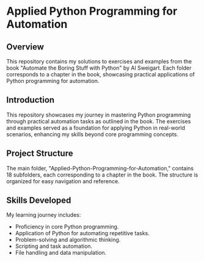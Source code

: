 # Applied Python Programming for Automation

## Overview

This repository contains my solutions to exercises and examples from the book "Automate the Boring Stuff with Python" by Al Sweigart. Each folder corresponds to a chapter in the book, showcasing practical applications of Python programming for automation.

## Introduction

This repository showcases my journey in mastering Python programming through practical automation tasks as outlined in the book. The exercises and examples served as a foundation for applying Python in real-world scenarios, enhancing my skills beyond core programming concepts.

## Project Structure

The main folder, "Applied-Python-Programming-for-Automation," contains 18 subfolders, each corresponding to a chapter in the book. The structure is organized for easy navigation and reference.

## Skills Developed

My learning journey includes:

- Proficiency in core Python programming.
- Application of Python for automating repetitive tasks.
- Problem-solving and algorithmic thinking.
- Scripting and task automation.
- File handling and data manipulation.

